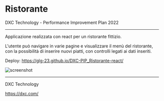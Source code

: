 # Ristorante 

DXC Technology - Performance Improvement Plan 2022

-----

Applicazione realizzata con react per un ristorante fittizio.

L'utente può navigare in varie pagine e visualizzare il menù del ristorante, con la possibilità di inserire nuovi piatti, con controlli legati ai dati inseriti.

Deploy: https://glg-23.github.io/DXC-PIP_Ristorante-react/

![screenshot](https://github.com/glg-23/DXC-PIP_react/blob/main/Screenshot%20DXC%20PIP%20-%20react.jpg)

-----

DXC Technology

https://dxc.com/

